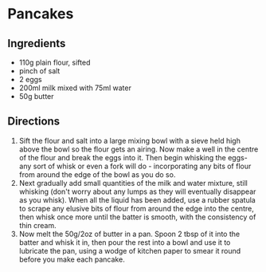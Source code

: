 # Pancakes

## Ingredients
- 110g plain flour, sifted
- pinch of salt
- 2 eggs
- 200ml milk mixed with 75ml water
- 50g butter

## Directions
1. Sift the flour and salt into a large mixing bowl with a sieve held high above the bowl
   so the flour gets an airing. Now make a well in the centre of the flour and break the
   eggs into it. Then begin whisking the eggs- any sort of whisk or even a fork will do -
   incorporating any bits of flour from around the edge of the bowl as you do so.
1. Next gradually add small quantities of the milk and water mixture, still whisking
   (don't worry about any lumps as they will eventually disappear as you whisk). When all
   the liquid has been added, use a rubber spatula to scrape any elusive bits of flour
   from around the edge into the centre, then whisk once more until the batter is smooth,
   with the consistency of thin cream.
1. Now melt the 50g/2oz of butter in a pan. Spoon 2 tbsp of it into the batter and whisk
   it in, then pour the rest into a bowl and use it to lubricate the pan, using a wodge of
   kitchen paper to smear it round before you make each pancake.
